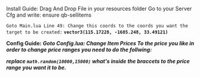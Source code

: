 Install Guide:
Drag And Drop File in your resources folder
Go to your Server Cfg and write: ensure qb-sellitems

`Goto Main.lua Line 49: Change this coords to the coords you want the target to be created:` **```vector3(115.17228, -1685.248, 33.49121)```**

**Config Guide:**
***Goto Config.lua: Change Item Prices To the price you like in order to change price ranges you need to do the follwing:***

***replace `math.random(10000,15000)` what's inside the braccets to the price range you want it to be.***
